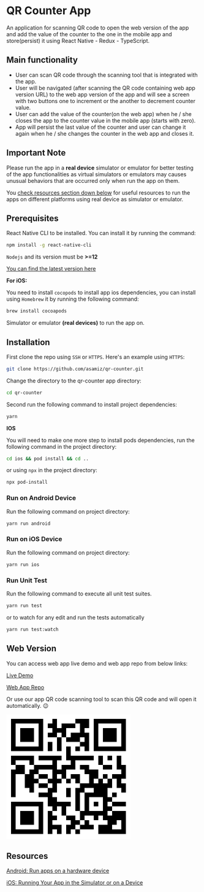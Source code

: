 # QR Counter App

An application for scanning QR code to open the web version of the app and add the value of the counter to the one in the mobile app and store(persist) it using React Native - Redux - TypeScript.

## Main functionality

- User can scan QR code through the scanning tool that is integrated with the app.
- User will be navigated (after scanning the QR code containing web app version URL) to the web app version of the app and will see a screen with two buttons one to increment or the another to decrement counter value.
- User can add the value of the counter(on the web app) when he / she closes the app to the counter value in the mobile app (starts with zero).
- App will persist the last value of the counter and user can change it again when he / she changes the counter in the web app and closes it.

## Important Note

Please run the app in a **real device** simulator or emulator for better testing of the app functionalities as virtual simulators or emulators may causes unusual behaviors that are occurred only when run the app on them.

You [check resources section down below](https://github.com/asamiz/qr-counter#resources) for useful resources to run the apps on different platforms using real device as simulator or emulator.

## Prerequisites

React Native CLI to be installed. You can install it by running the command:

```bash
npm install -g react-native-cli
```

`Nodejs` and its version must be **>=12**

[You can find the latest version here](https://nodejs.org/en/)

**For iOS:**

You need to install `cocopods` to install app ios dependencies, you can install using `Homebrew` it by running the following command:

```bash
brew install cocoapods
```

Simulator or emulator **(real devices)** to run the app on.

## Installation

First clone the repo using `SSH` or `HTTPS`.
Here's an example using `HTTPS`:

```bash
git clone https://github.com/asamiz/qr-counter.git
```

Change the directory to the qr-counter app directory:

```bash
cd qr-counter
```

Second run the following command to install project dependencies:

```bash
yarn
```

**IOS**

You will need to make one more step to install pods dependencies, run the following command in the project directory:

```bash
cd ios && pod install && cd ..
```

or using `npx` in the project directory:

```bash
npx pod-install
```

### Run on Android Device

Run the following command on project directory:

```bash
yarn run android
```

### Run on iOS Device

Run the following command on project directory:

```bash
yarn run ios
```

### Run Unit Test

Run the following command to execute all unit test suites.

```bash
yarn run test
```

or to watch for any edit and run the tests automatically

```bash
yarn run test:watch
```

## Web Version

You can access web app live demo and web app repo from below links:

[Live Demo](https://asamiz.github.io/simple-counter-app/#/)

[Web App Repo](https://github.com/asamiz/simple-counter-app)

Or use our app QR code scanning tool to scan this QR code and will open it automatically. 😉

![QRCode](QRCode.png)

## Resources

[Android: Run apps on a hardware device](https://developer.android.com/studio/run/device)

[iOS: Running Your App in the Simulator or on a Device](https://developer.apple.com/documentation/xcode/running-your-app-in-the-simulator-or-on-a-device)
